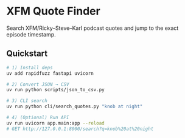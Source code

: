 # XFM Quote Finder

Search XFM/Ricky–Steve–Karl podcast quotes and jump to the exact episode timestamp.

## Quickstart

```bash
# 1) Install deps
uv add rapidfuzz fastapi uvicorn

# 2) Convert JSON → CSV
uv run python scripts/json_to_csv.py

# 3) CLI search
uv run python cli/search_quotes.py "knob at night"

# 4) (Optional) Run API
uv run uvicorn app.main:app --reload
# GET http://127.0.0.1:8000/search?q=knob%20at%20night
